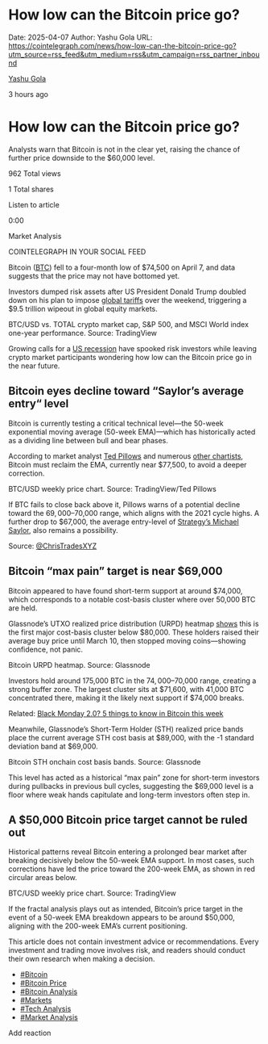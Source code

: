 # How low can the Bitcoin price go?

Date: 2025-04-07
Author: Yashu Gola
URL: https://cointelegraph.com/news/how-low-can-the-bitcoin-price-go?utm_source=rss_feed&utm_medium=rss&utm_campaign=rss_partner_inbound

[ Yashu Gola ](/authors/yashu-gola)

3 hours ago 

#  How low can the Bitcoin price go? 

Analysts warn that Bitcoin is not in the clear yet, raising the chance of further price downside to the $60,000 level. 

962  Total views 

1  Total shares 

Listen to article 

[](https://s3.cointelegraph.com/audio/97983.53ceab1e-4d9a-44bc-a9b4-99e7fb33af5e.mp3 "Download as mp3")

0:00 

Market Analysis 

COINTELEGRAPH IN YOUR SOCIAL FEED

Bitcoin ([BTC](https://cointelegraph.com/bitcoin-price "null")) fell to a four-month low of $74,500 on April 7, and data suggests that the price may not have bottomed yet. 

Investors dumped risk assets after US President Donald Trump doubled down on his plan to impose [global tariffs](https://cointelegraph.com/news/crypto-plunges-nasdaq-dow-stock-futures-fall-on-open "https://cointelegraph.com/news/crypto-plunges-nasdaq-dow-stock-futures-fall-on-open") over the weekend, triggering a $9.5 trillion wipeout in global equity markets.

BTC/USD vs. TOTAL crypto market cap, S&P 500, and MSCI World index one-year performance. Source: TradingView

Growing calls for a [US recession](https://cointelegraph.com/news/odds-us-recession-2025-over-61-kalshi "null") have spooked risk investors while leaving crypto market participants wondering how low can the Bitcoin price go in the near future.

## Bitcoin eyes decline toward “Saylor’s average entry“ level

Bitcoin is currently testing a critical technical level—the 50-week exponential moving average (50-week EMA)—which has historically acted as a dividing line between bull and bear phases. 

According to market analyst [Ted Pillows](https://x.com/TedPillows/status/1909193003823947787 "https://x.com/TedPillows/status/1909193003823947787") and numerous [other chartists](https://x.com/MikybullCrypto/status/1909190852481515645 "https://x.com/MikybullCrypto/status/1909190852481515645"), Bitcoin must reclaim the EMA, currently near $77,500, to avoid a deeper correction.

BTC/USD weekly price chart. Source: TradingView/Ted Pillows

If BTC fails to close back above it, Pillows warns of a potential decline toward the $69,000–$70,000 range, which aligns with the 2021 cycle highs. A further drop to $67,000, the average entry-level of [Strategy’s Michael Saylor](https://cointelegraph.com/news/saylor-strategy-skip-bitcoin-buy-87000-drop "https://cointelegraph.com/news/saylor-strategy-skip-bitcoin-buy-87000-drop"), also remains a possibility.

Source: [@ChrisTradesXYZ](https://x.com/christradesxyz/status/1909116368688984416 "https://x.com/christradesxyz/status/1909116368688984416")

## Bitcoin “max pain” target is near $69,000 

Bitcoin appeared to have found short-term support at around $74,000, which corresponds to a notable cost-basis cluster where over 50,000 BTC are held. 

Glassnode’s UTXO realized price distribution (URPD) heatmap [shows](https://insights.glassnode.com/the-week-onchain-week-02-2025/ "https://insights.glassnode.com/the-week-onchain-week-02-2025/") this is the first major cost-basis cluster below $80,000. These holders raised their average buy price until March 10, then stopped moving coins—showing confidence, not panic.

Bitcoin URPD heatmap. Source: Glassnode 

Investors hold around 175,000 BTC in the $74,000–$70,000 range, creating a strong buffer zone. The largest cluster sits at $71,600, with 41,000 BTC concentrated there, making it the likely next support if $74,000 breaks.

Related: [Black Monday 2.0? 5 things to know in Bitcoin this week](https://cointelegraph.com/news/black-monday-2-0-5-things-bitcoin-this-week "https://cointelegraph.com/news/black-monday-2-0-5-things-bitcoin-this-week")

Meanwhile, Glassnode’s Short-Term Holder (STH) realized price bands place the current average STH cost basis at $89,000, with the -1 standard deviation band at $69,000. 

Bitcoin STH onchain cost basis bands. Source: Glassnode

This level has acted as a historical “max pain” zone for short-term investors during pullbacks in previous bull cycles, suggesting the $69,000 level is a floor where weak hands capitulate and long-term investors often step in.

## A $50,000 Bitcoin price target cannot be ruled out

Historical patterns reveal Bitcoin entering a prolonged bear market after breaking decisively below the 50-week EMA support. In most cases, such corrections have led the price toward the 200-week EMA, as shown in red circular areas below.

BTC/USD weekly price chart. Source: TradingView

If the fractal analysis plays out as intended, Bitcoin’s price target in the event of a 50-week EMA breakdown appears to be around $50,000, aligning with the 200-week EMA’s current positioning.

This article does not contain investment advice or recommendations. Every investment and trading move involves risk, and readers should conduct their own research when making a decision.

  * [#Bitcoin ](/tags/bitcoin)
  * [#Bitcoin Price ](/tags/bitcoin-price)
  * [#Bitcoin Analysis ](/tags/bitcoin-analysis)
  * [#Markets ](/tags/markets)
  * [#Tech Analysis ](/tags/tech-analysis)
  * [#Market Analysis ](/tags/market-analysis)



Add reaction 

